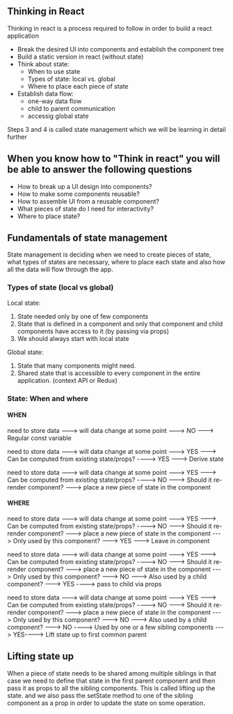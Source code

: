 ## Thinking in React

Thinking in react is a process required to follow in order to build a react application

- Break the desired UI into components and establish the component tree
- Build a static version in react (without state)
- Think about state:
  - When to use state
  - Types of state: local vs. global
  - Where to place each piece of state
- Establish data flow:
  - one-way data flow
  - child to parent communication
  - accessig global state

Steps 3 and 4 is called state management which we will be learning in detail further

## When you know how to "Think in react" you will be able to answer the following questions

- How to break up a UI design into components?
- How to make some components reusable?
- How to assemble UI from a reusable component?
- What pieces of state do I need for interactivity?
- Where to place state?

## Fundamentals of state management

State management is deciding when we need to create pieces of state, what types of states are necessary, where to place each state and also how all the data will flow through the app.

### Types of state (local vs global)

Local state:

1. State needed only by one of few components
2. State that is defined in a component and only that component and child components have access to it (by passing via props)
3. We should always start with local state

Global state:

1. State that many components might need.
2. Shared state that is accessible to every component in the entire application. (context API or Redux)

### State: When and where

#### WHEN

need to store data ---> will data change at some point ---> NO --->
Regular const variable

need to store data ---> will data change at some point ---> YES --->
Can be computed from existing state/props? ----> YES ---> Derive state

need to store data ---> will data change at some point ---> YES --->
Can be computed from existing state/props? ----> NO ---> Should it re-render component? ---> place a new piece of state in the component

#### WHERE

need to store data ---> will data change at some point ---> YES --->
Can be computed from existing state/props? ----> NO ---> Should it re-render component? ---> place a new piece of state in the component ---> Only used by this component? ---> YES ---> Leave in component

need to store data ---> will data change at some point ---> YES --->
Can be computed from existing state/props? ----> NO ---> Should it re-render component? ---> place a new piece of state in the component ---> Only used by this component? ---> NO ---> Also used by a child component? ---> YES ----> pass to child via props

need to store data ---> will data change at some point ---> YES --->
Can be computed from existing state/props? ----> NO ---> Should it re-render component? ---> place a new piece of state in the component ---> Only used by this component? ---> NO ---> Also used by a child component? ---> NO ----> Used by one or a few sibling components ---> YES----> Lift state up to first common parent

## Lifting state up

When a piece of state needs to be shared among multiple siblings in that case we need to define that state in the first parent component and then pass it as props to all the sibling components. This is called lifting up the state. and we also pass the setState method to one of the sibling component as a prop in order to update the state on some operation.
